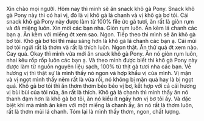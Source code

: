 Xin chào mọi người. Hôm nay thì mình sẽ ăn snack khô gà Pony. Snack khô gà Pony này thì có hai vị, đó là vị khô gà lá chanh và vị khô gà bơ tỏi. Cái snack khô gà Pony này được làm từ 100% file ức gà tươi, ăn rất là giòn rụm và đã miệng luôn. Xin mời các bạn nha. Giòn rụm luôn. Ăn kèm lá chanh các bạn ạ. Ăn kèm với miếng ớt xem sao. Ngon. Tiếp theo thì mình sẽ ăn khô gà bơ tỏi. Khô gà bơ tỏi thì màu sáng hơn là khô gà lá chanh các bạn ạ. Cái mùi bơ tỏi ngửi rất là thơm và rất là thích luôn. Ngon thật. Ăn thử quả ớt xem nào. Cay quá. Okay thì mình vừa mới ăn snack khô gà Pony. Ăn nó giòn rụm luôn, nhai kêu rốp rốp luôn các bạn ạ. Và theo mình được biết thì khô gà Pony này được làm từ nguồn nguyên liệu sạch, 100% từ thịt gà tươi nha các bạn. Về hương vị thì thật sự là mình thấy nó ngon và hợp khẩu vị của mình. Vị mặn và vị ngọt mình thấy nêm rất là vừa rồi, nó không bị mặn quá hay là bị ngọt quá. Khô gà bơ tỏi thì ăn thơm thơm béo béo vị bơ, kết hợp với cả cái hương vị bùi bùi của tỏi nữa, ăn rất là thích. Khô gà lá chanh thì mình thấy ăn nó thanh đạm hơn là khô gà bơ tỏi, ăn nó kiểu ít ngấy hơn vị bơ tỏi ấy. Và đặc biệt khi mà mình ăn kèm với một miếng lá chanh ấy, ăn nó rất là thơm luôn, rất là thơm mùi lá chanh. Tóm lại là mình thấy thơm, ngon, chất lượng.